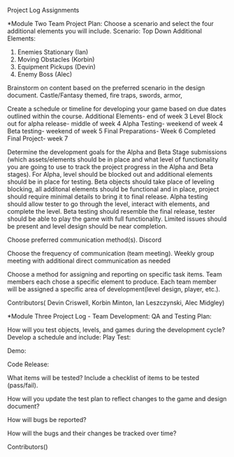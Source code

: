 Project Log Assignments

*Module Two Team Project Plan:
Choose a scenario and select the four additional elements you will include.
Scenario: Top Down 
Additional Elements:
1. Enemies Stationary (Ian)
2. Moving Obstacles (Korbin)
3. Equipment Pickups (Devin)
4. Enemy Boss (Alec)

Brainstorm on content based on the preferred scenario in the design document.
Castle/Fantasy themed, fire traps, swords, armor, 

Create a schedule or timeline for developing your game based on due dates outlined within the course.
Additional Elements- end of week 3
Level Block out for alpha release- middle of week 4
Alpha Testing- weekend of week 4
Beta testing- weekend of week 5
Final Preparations- Week 6
Completed Final Project- week 7

Determine the development goals for the Alpha and Beta Stage submissions 
(which assets/elements should be in place and what level of functionality you are going to use to track the project progress in the Alpha and Beta stages).
For Alpha, level should be blocked out and additional elements should be in place for testing. Beta objects should take place of leveling blocking, all additonal elements should be functional and in place, project should require minimal details to bring it to final release. Alpha testing should allow tester to go through the level, interact with elements, and complete the level. Beta testing should resemble the final release, tester should be able to play the game with full functionality. Limited issues should be present and level design should be near completion.

Choose preferred communication method(s).
Discord

Choose the frequency of communication (team meeting).
Weekly group meeting with additional direct communication as needed

Choose a method for assigning and reporting on specific task items.
Team members each chose a specific element to produce. Each team member will be assigned a specific area of development(level design, player, etc.).

Contributors( Devin Criswell, Korbin Minton, Ian Leszczynski, Alec Midgley)

*Module Three Project Log - Team Development: QA and Testing Plan:

How will you test objects, levels, and games during the development cycle? Develop a schedule and include:
  Play Test: 
  
  Demo: 
  
  Code Release: 

What items will be tested? Include a checklist of items to be tested (pass/fail).

How will you update the test plan to reflect changes to the game and design document?

How will bugs be reported?

How will the bugs and their changes be tracked over time?

Contributors()


